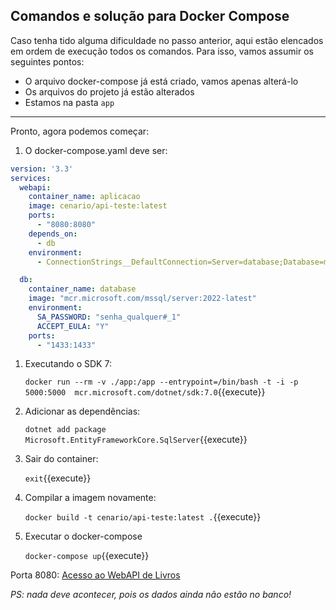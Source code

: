 ## Comandos e solução para Docker Compose

Caso tenha tido alguma dificuldade no passo anterior, aqui estão elencados em ordem de execução todos os comandos. Para isso, vamos assumir os seguintes pontos:

- O arquivo docker-compose já está criado, vamos apenas alterá-lo
- Os arquivos do projeto já estão alterados
- Estamos na pasta `app`

---

Pronto, agora podemos começar:

1. O docker-compose.yaml deve ser:

```yaml
version: '3.3'
services:
  webapi:
    container_name: aplicacao
    image: cenario/api-teste:latest
    ports:
      - "8080:8080"
    depends_on:
      - db
    environment:
      - ConnectionStrings__DefaultConnection=Server=database;Database=master;User=sa;Password=senha_qualquer#_1;

  db:
    container_name: database
    image: "mcr.microsoft.com/mssql/server:2022-latest"
    environment:
      SA_PASSWORD: "senha_qualquer#_1"
      ACCEPT_EULA: "Y"
    ports:
      - "1433:1433"
```

1. Executando o SDK 7:

   `docker run --rm -v ./app:/app --entrypoint=/bin/bash -t -i -p 5000:5000  mcr.microsoft.com/dotnet/sdk:7.0`{{execute}}

1. Adicionar as dependências:

   `dotnet add package Microsoft.EntityFrameworkCore.SqlServer`{{execute}}

1. Sair do container:

   `exit`{{execute}}

1. Compilar a imagem novamente:

    `docker build -t cenario/api-teste:latest .`{{execute}}

1. Executar o docker-compose

   `docker-compose up`{{execute}}


Porta 8080: [Acesso ao WebAPI de Livros]({{TRAFFIC_HOST1_8080}}/api/Livros)

*PS: nada deve acontecer, pois os dados ainda não estão no banco!*